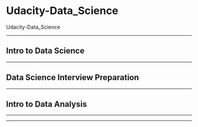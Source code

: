 # Udacity-Data_Science
Udacity-Data_Science


-------

## Intro to Data Science





-------


## Data Science Interview Preparation





-------


## Intro to Data Analysis



-------





-------





